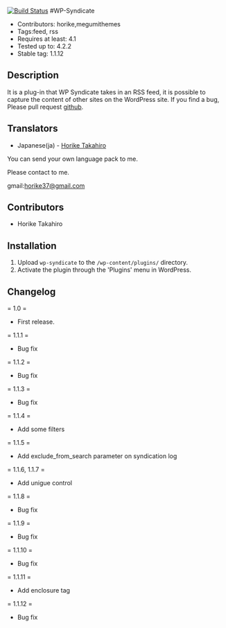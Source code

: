 [![Build Status](https://travis-ci.org/horike37/WP-Syndicate.svg?branch=master)](https://travis-ci.org/horike37/WP-Syndicate)
#WP-Syndicate
* Contributors: horike,megumithemes
* Tags:feed, rss
* Requires at least: 4.1
* Tested up to: 4.2.2
* Stable tag: 1.1.12

## Description
It is a plug-in that WP Syndicate takes in an RSS feed, it is possible to capture the content of other sites on the WordPress site.
If you find a bug, Please pull request [github](https://github.com/horike37/wp-syndicate/).

## Translators
* Japanese(ja) - [Horike Takahiro](http://profiles.wordpress.org/horike)

You can send your own language pack to me.

Please contact to me.

gmail:horike37@gmail.com

## Contributors
* Horike Takahiro

## Installation
1. Upload `wp-syndicate` to the `/wp-content/plugins/` directory.
2. Activate the plugin through the 'Plugins' menu in WordPress.

## Changelog
= 1.0 =
* First release.

= 1.1.1 =
* Bug fix

= 1.1.2 =
* Bug fix

= 1.1.3 =
* Bug fix

= 1.1.4 =
* Add some filters

= 1.1.5 =
* Add exclude_from_search parameter on syndication log

= 1.1.6, 1.1.7 =
* Add unigue control

= 1.1.8 =
* Bug fix

= 1.1.9 =
* Bug fix

= 1.1.10 =
* Bug fix

= 1.1.11 =
* Add enclosure tag

= 1.1.12 =
* Bug fix